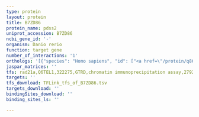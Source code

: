 ```yaml
---
type: protein
layout: protein
title: B7ZD86
protein_name: pdss2
uniprot_accession: B7ZD86
ncbi_gene_id: '-'
organism: Danio rerio
function: target gene
number_of_interactions: '1'
orthologs: '[{"species": "Homo sapiens", "id": ["<a href=\"/protein/q86yh6\">Q86YH6</a>"]}, {"species": "Mus musculus", "id": ["<a href=\"/protein/q33dr3\">Q33DR3</a>"]}, {"species": "Rattus norvegicus", "id": ["<a href=\"/protein/q5u2r1\">Q5U2R1</a>"]}, {"species": "Drosophila melanogaster", "id": ["<a href=\"/protein/q9vp87\">Q9VP87</a>"]}]'
jaspar_matrices: ''
tfs: rad21a,Q6TEL1,322275,GTRD,chromatin immunoprecipitation assay,27924024%5Buid%5D,No
targets: ''
tfs_download: TFLink_tfs_of_B7ZD86.tsv
targets_download: ''
bindingSites_download: ''
binding_sites_ls: ''

---
```

